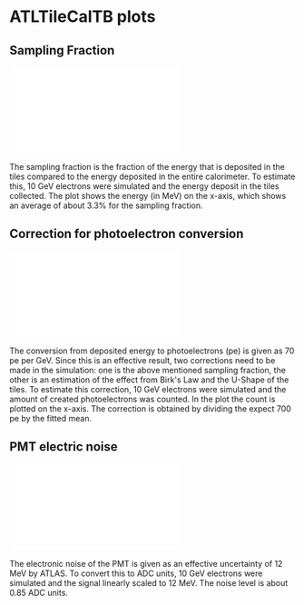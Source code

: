 # ATLTileCalTB plots

## Sampling Fraction

![[PDF](./sampling_fraction.pdf)](./sampling_fraction.pdf)

The sampling fraction is the fraction of the energy that is deposited in the tiles compared to the
energy deposited in the entire calorimeter. To estimate this, 10 GeV electrons were simulated and
the energy deposit in the tiles collected. The plot shows the energy (in MeV) on the x-axis, which
shows an average of about 3.3% for the sampling fraction.

## Correction for photoelectron conversion

![[PDF](./pe_conversion_correction.pdf)](./pe_conversion_correction.pdf)

The conversion from deposited energy to photoelectrons (pe) is given as 70 pe per GeV. Since this
is an effective result, two corrections need to be made in the simulation: one is the above
mentioned sampling fraction, the other is an estimation of the effect from Birk's Law and the
U-Shape of the tiles. To estimate this correction, 10 GeV electrons were simulated and the amount
of created photoelectrons was counted. In the plot the count is plotted on the x-axis. The
correction is obtained by dividing the expect 700 pe by the fitted mean.

## PMT electric noise

![[PDF](./pmt_noise.pdf)](./pmt_noise.pdf)

The electronic noise of the PMT is given as an effective uncertainty of 12 MeV by ATLAS. To convert
this to ADC units, 10 GeV electrons were simulated and the signal linearly scaled to 12 MeV. The
noise level is about 0.85 ADC units.
